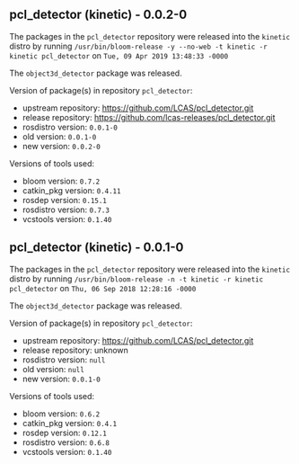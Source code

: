 ## pcl_detector (kinetic) - 0.0.2-0

The packages in the `pcl_detector` repository were released into the `kinetic` distro by running `/usr/bin/bloom-release -y --no-web -t kinetic -r kinetic pcl_detector` on `Tue, 09 Apr 2019 13:48:33 -0000`

The `object3d_detector` package was released.

Version of package(s) in repository `pcl_detector`:

- upstream repository: https://github.com/LCAS/pcl_detector.git
- release repository: https://github.com/lcas-releases/pcl_detector.git
- rosdistro version: `0.0.1-0`
- old version: `0.0.1-0`
- new version: `0.0.2-0`

Versions of tools used:

- bloom version: `0.7.2`
- catkin_pkg version: `0.4.11`
- rosdep version: `0.15.1`
- rosdistro version: `0.7.3`
- vcstools version: `0.1.40`


## pcl_detector (kinetic) - 0.0.1-0

The packages in the `pcl_detector` repository were released into the `kinetic` distro by running `/usr/bin/bloom-release -n -t kinetic -r kinetic pcl_detector` on `Thu, 06 Sep 2018 12:28:16 -0000`

The `object3d_detector` package was released.

Version of package(s) in repository `pcl_detector`:

- upstream repository: https://github.com/LCAS/pcl_detector.git
- release repository: unknown
- rosdistro version: `null`
- old version: `null`
- new version: `0.0.1-0`

Versions of tools used:

- bloom version: `0.6.2`
- catkin_pkg version: `0.4.1`
- rosdep version: `0.12.1`
- rosdistro version: `0.6.8`
- vcstools version: `0.1.40`


